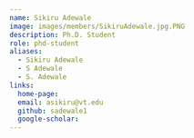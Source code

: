 ```yaml
---
name: Sikiru Adewale 
image: images/members/SikiruAdewale.jpg.PNG
description: Ph.D. Student
role: phd-student
aliases:
  - Sikiru Adewale
  - S Adewale
  - S. Adewale
links:
  home-page: 
  email: asikiru@vt.edu
  github: sadewale1
  google-scholar: 
---
```



